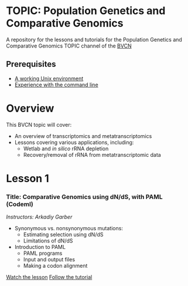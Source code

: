 # TOPIC: Population Genetics and Comparative Genomics
A repository for the lessons and tutorials for the Population Genetics and Comparative Genomics TOPIC channel of the [BVCN](https://biovcnet.github.io/)


## Prerequisites
* [A working Unix environment](https://github.com/biovcnet/biovcnet.github.io/wiki/1.-Setting-up-a-local-Linux-(or-Unix)-environment)
* [Experience with the command line](https://github.com/biovcnet/biovcnet.github.io/wiki/2.-Using-the-Command-line)

# Overview
This BVCN topic will cover:

* An overview of transcriptomics and metatranscriptomics
* Lessons covering various applications, including:
    * Wetlab and _in silico_ rRNA depletion
    * Recovery/removal of rRNA from metatranscriptomic data

# Lesson 1
### Title: Comparative Genomics using dN/dS, with PAML (Codeml)
_Instructors: Arkadiy Garber_

* Synonymous vs. nonsynonymous mutations: 
  * Estimating selection using dN/dS 
  * Limitations of dN/dS
* Introduction to PAML
  * PAML programs
  * Input and output files
  * Making a codon alignment

[Watch the lesson]()
[Follow the tutorial]()
